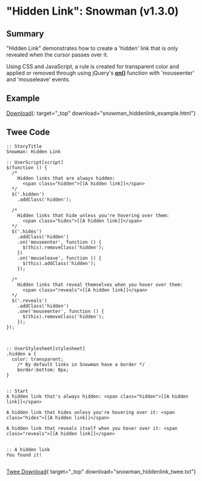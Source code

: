 # "Hidden Link": Snowman (v1.3.0)

## Summary

"Hidden Link" demonstrates how to create a 'hidden' link that is only revealed when the cursor passes over it.

Using CSS and JavaScript, a rule is created for transparent color and applied or removed through using jQuery's **[on()](http://api.jquery.com/on/)** function with 'mouseenter' and 'mouseleave' events.

## Example

[Download](snowman_hiddenlink_example.html){: target="_top" download="snowman_hiddenlink_example.html"}

## Twee Code

```twee
:: StoryTitle
Snowman: Hidden Link

:: UserScript[script]
$(function () {
  /*
    Hidden links that are always hidden:
      <span class="hidden">[[A hidden link]]</span>
  */
  $('.hidden')
    .addClass('hidden');

  /*
    Hidden links that hide unless you're hovering over them:
      <span class="hides">[[A hidden link]]</span>
  */
  $('.hides')
    .addClass('hidden')
    .on('mouseenter', function () {
      $(this).removeClass('hidden');
    })
    .on('mouseleave', function () {
      $(this).addClass('hidden');
    });

  /*
    Hidden links that reveal themselves when you hover over them:
      <span class="reveals">[[A hidden link]]</span>
  */
  $('.reveals')
    .addClass('hidden')
    .one('mouseenter', function () {
      $(this).removeClass('hidden');
    });
});



:: UserStylesheet[stylesheet]
.hidden a {
  color: transparent;
    /* By default links in Snowman have a border */
    border-bottom: 0px;
}


:: Start
A hidden link that's always hidden: <span class="hidden">[[A hidden link]]</span>

A hidden link that hides unless you're hovering over it: <span class="hides">[[A hidden link]]</span>

A hidden link that reveals itself when you hover over it: <span class="reveals">[[A hidden link]]</span>


:: A hidden link
You found it!


```

[Twee Download](snowman_hiddenlink_twee.txt){ target="_top" download="snowman_hiddenlink_twee.txt"}
